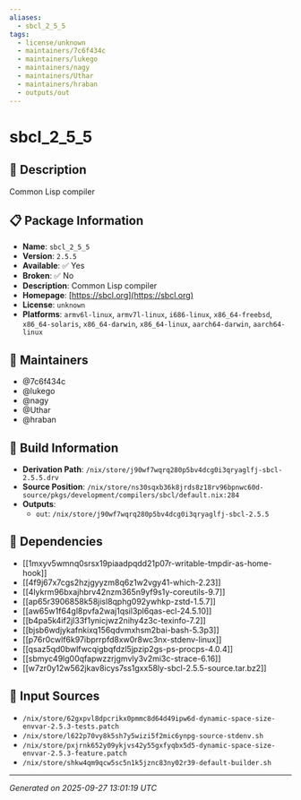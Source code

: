 ```yaml
---
aliases:
  - sbcl_2_5_5
tags:
  - license/unknown
  - maintainers/7c6f434c
  - maintainers/lukego
  - maintainers/nagy
  - maintainers/Uthar
  - maintainers/hraban
  - outputs/out
---
```


# sbcl_2_5_5

## 📝 Description

Common Lisp compiler

## 📋 Package Information

- **Name**: `sbcl_2_5_5`
- **Version**: `2.5.5`
- **Available**: ✅ Yes
- **Broken**: ✅ No
- **Description**: Common Lisp compiler
- **Homepage**: [https://sbcl.org](https://sbcl.org)
- **License**: `unknown`
- **Platforms**: `armv6l-linux`, `armv7l-linux`, `i686-linux`, `x86_64-freebsd`, `x86_64-solaris`, `x86_64-darwin`, `x86_64-linux`, `aarch64-darwin`, `aarch64-linux`
## 👥 Maintainers

- @7c6f434c
- @lukego
- @nagy
- @Uthar
- @hraban


## 🔧 Build Information

- **Derivation Path**: `/nix/store/j90wf7wqrq280p5bv4dcg0i3qryaglfj-sbcl-2.5.5.drv`
- **Source Position**: `/nix/store/ns30sqxb36k8jrds8z18rv96bpnwc60d-source/pkgs/development/compilers/sbcl/default.nix:284`
- **Outputs**:
  - `out`:  `/nix/store/j90wf7wqrq280p5bv4dcg0i3qryaglfj-sbcl-2.5.5`

## 🔗 Dependencies

- [[1mxyv5wmnq0srsx19piaadpqdd21p07r-writable-tmpdir-as-home-hook]]
- [[4f9j67x7cgs2hzjgyyzm8q6z1w2vgy41-which-2.23]]
- [[4lykrm96bxajhbrv42nzm365n9yf9s1y-coreutils-9.7]]
- [[ap65r3906858k58jisl8qphg092ywhkp-zstd-1.5.7]]
- [[aw65w1f64gl8pvfa2waj1qsil3pl6qas-ecl-24.5.10]]
- [[b4pa5k4if2jl33f1ynicjwz2nihy4z3c-texinfo-7.2]]
- [[bjsb6wdjykafnkixq156qdvmxhsm2bai-bash-5.3p3]]
- [[p76r0cwlf6k97ibprrpfd8xw0r8wc3nx-stdenv-linux]]
- [[qsaz5qd0bwlfwcqigbqfdzl5jpzip2gs-ps-procps-4.0.4]]
- [[sbmyc49lg00qfapwzzrjgmvly3v2mi3c-strace-6.16]]
- [[w7zr0y12w562jkav8icys7ss1gxx58ly-sbcl-2.5.5-source.tar.bz2]]

## 📁 Input Sources

- `/nix/store/62gxpvl8dpcrikx0pmmc8d64d49ipw6d-dynamic-space-size-envvar-2.5.3-tests.patch`
- `/nix/store/l622p70vy8k5sh7y5wizi5f2mic6ynpg-source-stdenv.sh`
- `/nix/store/pxjrnk652y09ykjvs42y55gxfyqbx5d5-dynamic-space-size-envvar-2.5.3-feature.patch`
- `/nix/store/shkw4qm9qcw5sc5n1k5jznc83ny02r39-default-builder.sh`

---
*Generated on 2025-09-27 13:01:19 UTC*
